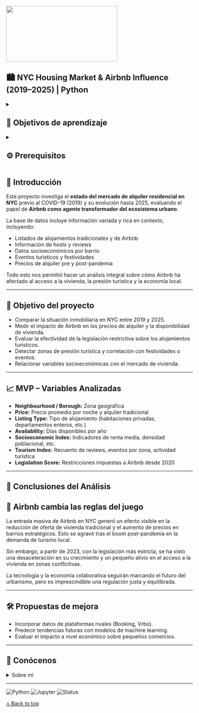 
<img src="![image](https://github.com/user-attachments/assets/7a04bf8a-aa83-48d9-bc25-77f651b8eb29)
" width="300" height="150" />

<a name="top"></a>

## 🏙️ NYC Housing Market & Airbnb Influence (2019–2025) | Python

<details>
  <summary>
   <h2>🎯 Objetivos de aprendizaje</h2>
  </summary>
Somos Luis Manuel y Xavi, estudiantes de Ironhack, y en este proyecto hemos analizado la evolución del mercado inmobiliario en Nueva York en el año 2019 hasta 2025, prestando especial atención a la influencia de Airbnb y el impacto de nuevas regulaciones en su actividad.

Este análisis nos permite estudiar cómo la oferta y los precios de los alojamientos, tanto tradicionales como turísticos, han cambiado a lo largo del tiempo, especialmente tras la pandemia del COVID-19 y las medidas legislativas impuestas sobre plataformas como Airbnb.

<br>
<hr>
</details>

<details>
  <summary>
   <h2>⚙️ Prerequisitos</h2>
  </summary>

Antes de empezar este proyecto debes tener conocimientos sobre:

- Python y Jupyter Notebook
- Análisis de datos con Pandas y Matplotlib
- SQL avanzado para extracción de datos
- Limpieza y manipulación de datos
- Lectura de archivos CSV y conexión con bases de datos


<br>
<hr>
</details>

## 🧭 Introducción

Este proyecto investiga el **estado del mercado de alquiler residencial en NYC** previo al COVID-19 (2019) y su evolución hasta 2025, evaluando el papel de **Airbnb como agente transformador del ecosistema urbano**.

La base de datos incluye información variada y rica en contexto, incluyendo:
- Listados de alojamientos tradicionales y de Airbnb
- Información de hosts y reviews
- Datos socioeconómicos por barrio
- Eventos turísticos y festividades
- Precios de alquiler pre y post-pandemia

Todo esto nos permitió hacer un análisis integral sobre cómo Airbnb ha afectado al acceso a la vivienda, la presión turística y la economía local.

---

## 🎯 Objetivo del proyecto

- Comparar la situación inmobiliaria en NYC entre 2019 y 2025.
- Medir el impacto de Airbnb en los precios de alquiler y la disponibilidad de vivienda.
- Evaluar la efectividad de la legislación restrictiva sobre los alojamientos turísticos.
- Detectar zonas de presión turística y correlación con festividades o eventos.
- Relacionar variables socioeconómicas con el mercado de vivienda.

---

## 📈 MVP – Variables Analizadas

- **Neighbourhood / Borough:** Zona geográfica
- **Price:** Precio promedio por noche y alquiler tradicional
- **Listing Type:** Tipo de alojamiento (habitaciones privadas, departamentos enteros, etc.)
- **Availability:** Días disponibles por año
- **Socioeconomic Index:** Indicadores de renta media, densidad poblacional, etc.
- **Tourism Index:** Recuento de reviews, eventos por zona, actividad turística
- **Legislation Score:** Restricciones impuestas a Airbnb desde 2020

---

## 📌 Conclusiones del Análisis

## 🧠 Airbnb cambia las reglas del juego

La entrada masiva de Airbnb en NYC generó un efecto visible en la reducción de oferta de vivienda tradicional y el aumento de precios en barrios estratégicos. Esto se agravó tras el boom post-pandemia en la demanda de turismo local.

Sin embargo, a partir de 2023, con la legislación más estricta, se ha visto una desaceleración en su crecimiento y un pequeño alivio en el acceso a la vivienda en zonas conflictivas.

La tecnología y la economía colaborativa seguirán marcando el futuro del urbanismo, pero es imprescindible una regulación justa y equilibrada.

---

## 🛠️ Propuestas de mejora

- Incorporar datos de plataformas rivales (Booking, Vrbo).
- Predecir tendencias futuras con modelos de machine learning.
- Evaluar el impacto a nivel económico sobre pequeños comercios.

---

## 👤 Conócenos

<details>
  <summary>Sobre mí</summary>
  <br>

Somos Luis Manuel y Xavi, estudiantes de Data Analytics en Ironhack, y este es uno de nuestros proyectos más completos hasta la fecha 😎

[![Luis Manuel Blanco](https://img.shields.io/badge/@httpluris7-GitHub-181717?logo=github&style=flat-square)](https://github.com/httpluris7)
[![Xavi](https://img.shields.io/badge/@xhttpluris7-GitHub-181717?logo=github&style=flat-square)](https://github.com/httpluris7)

</details>

---

![Python](https://img.shields.io/badge/Python-3.12.7-blue?logo=python)
![Jupyter](https://img.shields.io/badge/Jupyter-Notebook-orange?logo=jupyter)
![Status](https://img.shields.io/badge/Estado-En%20proceso-yellow)

[🔝 Back to top](#top)
